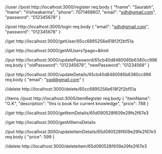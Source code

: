 //user
//post    http://localhost:3000/register
req.body
{
    "fname": "Saurabh",
    "lname": "Vishwakarma",
    "phone": 7071468607,
    "email": "sdh@gmail.com",
    "password": "012345678"
}

//post    http://localhost:3000/login
req.body
{
    "email": "sdh@gmail.com",
    "password": "012345678"
}

//get     http://localhost:3000/getUser/65cc6895256e618f2f2bf51a

//get     http://localhost:3000/getAllUsers?page=&limit

//put     http://localhost:3000/updatePassword/65cb40d8480085b6380cc996
req.body
{
    "oldPassword": "012345678",
    "newPassword": "01234568"
}

//put     http://localhost:3000/updateDetails/65cb40d8480085b6380cc996
req.body
{
    "email": "swd@gmail.com"
}


//delete  http://localhost:3000/delete/65cc6895256e618f2f2bf51a

//items
//post    http://localhost:3000/itemRegister
req.body
{
    "itemName": "G.K",
    "description": "this is book for current knowledge",
    "price": 788
}

//get     http://localhost:3000/getItemDetails/65d090528f609e29fe2f67e3

//get     http://localhost:3000/getAllItemsDetails

//put     http://localhost:3000/updateItemDetails/65d090528f609e29fe2f67e3
req.body
{
    "price": 599
}

//delete  http://localhost:3000/deleteItem/65d090528f609e29fe2f67e3
